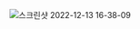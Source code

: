 ![스크린샷 2022-12-13 16-38-09](https://user-images.githubusercontent.com/111376707/207254822-7867271b-84c9-48a4-b8d1-bb4331c9fa99.png)
